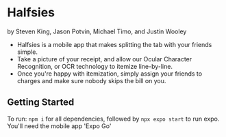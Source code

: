 # Halfsies

<p> by Steven King, Jason Potvin, Michael Timo, and Justin Wooley

- Halfsies is a mobile app that makes splitting the tab with your friends simple.
- Take a picture of your receipt, and allow our Ocular Character Recognition, or OCR technology to itemize line-by-line.
- Once you're happy with itemization, simply assign your friends to charges and make sure nobody skips the bill on you.

## Getting Started

To run: `npm i` for all dependencies, followed by `npx expo start` to run expo. You'll need the mobile app 'Expo Go'
